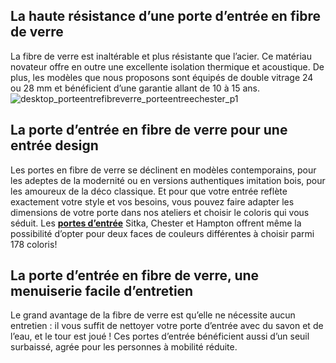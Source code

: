 ## La haute résistance d’une porte d’entrée en fibre de verre
La fibre de verre est inaltérable et plus résistante que l’acier. Ce matériau novateur offre en outre une excellente isolation thermique et acoustique. De plus, les modèles que nous proposons sont équipés de double vitrage 24 ou 28 mm et bénéficient d’une garantie allant de 10 à 15 ans.
![desktop_porteentrefibreverre_porteentreechester_p1](//statics.lapeyre.fr/img/contrib/2bdd4da300209f8a/desktop_porteentrefibreverre_porteentreechester_p1.jpg)
##
## La porte d’entrée en fibre de verre pour une entrée design
Les portes en fibre de verre se déclinent en modèles contemporains, pour les adeptes de la modernité ou en versions authentiques imitation bois, pour les amoureux de la déco classique.
Et pour que votre entrée reflète exactement votre style et vos besoins, vous pouvez faire adapter les dimensions de votre porte dans nos ateliers et choisir le coloris qui vous séduit. Les **[portes d’entrée](/portes-CCU0004/portes-entree-CCN0051)** Sitka, Chester et Hampton offrent même la possibilité d’opter pour deux faces de couleurs différentes à choisir parmi 178 coloris!
## La porte d’entrée en fibre de verre, une menuiserie facile d’entretien
Le grand avantage de la fibre de verre est qu’elle ne nécessite aucun entretien : il vous suffit de nettoyer votre porte d’entrée avec du savon et de l’eau, et le tour est joué ! Ces portes d’entrée bénéficient aussi d’un seuil surbaissé, agrée pour les personnes à mobilité réduite.